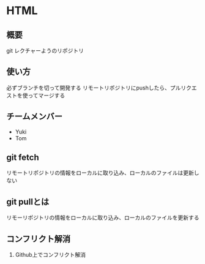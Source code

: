 # HTML


## 概要
git レクチャーようのリポジトリ


## 使い方
必ずブランチを切って開発する
リモートリポジトリにpushしたら、プルリクエストを使ってマージする

## チームメンバー
* Yuki
* Tom


## git fetch
リモートリポジトリの情報をローカルに取り込み、ローカルのファイルは更新しない

## git pullとは
リモーリポジトリの情報をローカルに取り込み、ローカルのファイルを更新する

## コンフリクト解消
1. Github上でコンフリクト解消